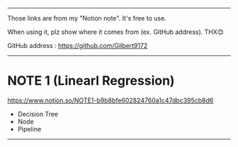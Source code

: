 -------------------------------------------------------------------------
Those links are from my "Notion note". It's free to use.

When using it, plz show where it comes from (ex. GitHub address). THX😊

GitHub address : https://github.com/Gilbert9172

-------------------------------------------------------------------------

# NOTE 1 (Linearl Regression)

https://www.notion.so/NOTE1-b9b8bfe602824760a1c47dbc395cb8d6
- Decision Tree
- Node
- Pipeline
-------------------------------------------------------------------------
